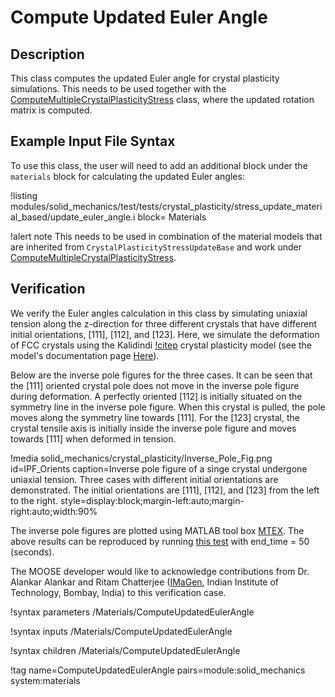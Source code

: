 # Compute Updated Euler Angle

## Description

This class computes the updated Euler angle for crystal plasticity simulations. This needs to be used together with the  [ComputeMultipleCrystalPlasticityStress](/ComputeMultipleCrystalPlasticityStress.md) class, where the updated rotation matrix is computed.

## Example Input File Syntax

To use this class, the user will need to add an additional block under the `materials` block for calculating the updated Euler angles:

!listing modules/solid_mechanics/test/tests/crystal_plasticity/stress_update_material_based/update_euler_angle.i block= Materials

!alert note
This needs to be used in combination of the material models that are inherited from `CrystalPlasticityStressUpdateBase` and work under [ComputeMultipleCrystalPlasticityStress](/ComputeMultipleCrystalPlasticityStress.md).

## Verification

We verify the Euler angles calculation in this class by simulating uniaxial tension along the z-direction for three different crystals that have different initial orientations, $[111]$, $[112]$, and $[123]$. Here, we simulate the deformation of FCC crystals using the Kalidindi [!citep](kalidindi1992) crystal plasticity model (see the model's documentation page [Here](/CrystalPlasticityKalidindiUpdate.md)).

Below are the inverse pole figures for the three cases. It can be seen that the $[111]$ oriented crystal pole does not move in the inverse pole figure during deformation.  A perfectly oriented $[112]$ is initially situated on the symmetry line in the inverse pole figure. When this crystal is pulled, the pole moves along the symmetry line towards $[111]$. For the $[123]$ crystal, the crystal tensile axis is initially inside the inverse pole figure and moves towards $[111]$ when deformed in tension.

!media solid_mechanics/crystal_plasticity/Inverse_Pole_Fig.png
    id=IPF_Orients
    caption=Inverse pole figure of a singe crystal undergone uniaxial tension. Three cases with different initial orientations are demonstrated. The initial orientations are $[111]$, $[112]$, and $[123]$ from the left to the right.
    style=display:block;margin-left:auto;margin-right:auto;width:90%

The inverse pole figures are plotted using MATLAB tool box [MTEX](https://github.com/mtex-toolbox/mtex). The above results can be reproduced  by running [this test](modules/solid_mechanics/test/tests/crystal_plasticity/stress_update_material_based/update_euler_angle.i) with end_time = 50 (seconds).

The MOOSE developer would like to acknowledge contributions from Dr. Alankar Alankar and Ritam Chatterjee ([IMaGen](https://www.me.iitb.ac.in/~alankar/), Indian Institute of Technology, Bombay, India) to this verification case.


!syntax parameters /Materials/ComputeUpdatedEulerAngle

!syntax inputs /Materials/ComputeUpdatedEulerAngle

!syntax children /Materials/ComputeUpdatedEulerAngle

!tag name=ComputeUpdatedEulerAngle pairs=module:solid_mechanics system:materials
